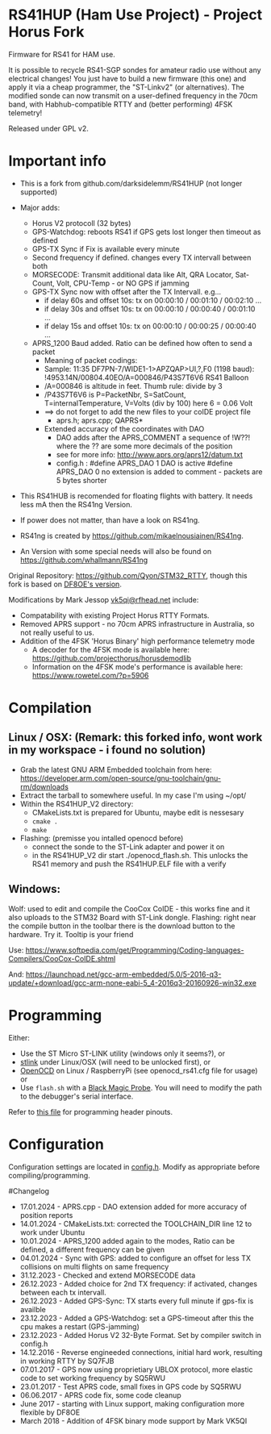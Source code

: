 # RS41HUP (Ham Use Project) - Project Horus Fork
Firmware for RS41 for HAM use.

It is possible to recycle RS41-SGP sondes for amateur radio use without any electrical changes! You just have to build a new firmware (this one) and apply it via a cheap programmer, the "ST-Linkv2" (or alternatives). The modified sonde can now transmit on a user-defined frequency in the 70cm band, with Habhub-compatible RTTY and (better performing) 4FSK telemetry!

Released under GPL v2.

# Important info
* This is a fork from  github.com/darksidelemm/RS41HUP  (not longer supported)
* Major adds:
  * Horus V2 protocoll (32 bytes) 
  * GPS-Watchdog: reboots RS41 if GPS gets lost longer then timeout as defined
  * GPS-TX Sync if Fix is available every minute
  * Second frequency if defined. changes every TX intervall between both
  * MORSECODE: Transmit additional data like Alt, QRA Locator, Sat-Count, Volt, CPU-Temp - or NO GPS if jamming
  * GPS-TX Sync now with offset after the TX Intervall.  e.g...
	* if delay 60s and offset 10s: tx on 00:00:10 / 00:01:10 / 00:02:10 ...
	* if delay 30s and offset 10s: tx on 00:00:10 / 00:00:40 / 00:01:10 ...
	* if delay 15s and offset 10s: tx on 00:00:10 / 00:00:25 / 00:00:40 ...
  * APRS_1200 Baud added.  Ratio can be defined how often to send a packet
    * Meaning of packet codings:
	* Sample: 11:35 DF7PN-7/WIDE1-1>APZQAP>UI,?,F0 (1198 baud): !4953.14N/00804.40EO/A=000846/P43S7T6V6 RS41 Balloon
	* /A=000846 is altitude in feet. Thumb rule: divide by 3
	* /P43S7T6V6  is P=PacketNbr, S=SatCount, T=internalTemperature, V=Volts (div by 100) here 6 = 0.06 Volt
	* ==> do not forget to add the new files to your coIDE project file
		* aprs.h; aprs.cpp; QAPRS*
	* Extended accuracy of the coordinates with DAO 
		* DAO adds after the APRS_COMMENT a sequence of  !W??!  where the ?? are some more decimals of the position
		* see for more info: http://www.aprs.org/aprs12/datum.txt
		* config.h : #define APRS_DAO 1     DAO is active
					 #define APRS_DAO 0     no extension is added to comment - packets are 5 bytes shorter	



* This RS41HUB is recomended for floating flights with battery. It needs less mA then the RS41ng Version. 
* If power does not matter, than have a look on RS41ng.
* RS41ng is created by https://github.com/mikaelnousiainen/RS41ng.
* An Version with some special needs will also be found on https://github.com/whallmann/RS41ng


Original Repository: https://github.com/Qyon/STM32_RTTY, though this fork is based on [DF8OE's version](https://github.com/df8oe/RS41HUP).

Modifications by Mark Jessop <vk5qi@rfhead.net> include:
* Compatability with existing Project Horus RTTY Formats.
* Removed APRS support - no 70cm APRS infrastructure in Australia, so not really useful to us.
* Addition of the 4FSK 'Horus Binary' high performance telemetry mode
  * A decoder for the 4FSK mode is available here: https://github.com/projecthorus/horusdemodlib
  * Information on the 4FSK mode's performance is available here: https://www.rowetel.com/?p=5906


# Compilation
## Linux / OSX:  (Remark: this forked info, wont work in my workspace - i found no solution)
* Grab the latest GNU ARM Embedded toolchain from here: https://developer.arm.com/open-source/gnu-toolchain/gnu-rm/downloads
* Extract the tarball to somewhere useful. In my case I'm using ~/opt/
* Within the RS41HUP_V2 directory:
  * CMakeLists.txt is prepared for Ubuntu, maybe edit is nessesary
  * `cmake .`
  * `make`
* Flashing: (premisse you intalled openocd before)
  * connect the sonde to the ST-Link adapter and power it on
  * in the RS41HUP_V2 dir start ./openocd_flash.sh. This unlocks the RS41 memory and push the RS41HUP.ELF file with a verify

## Windows:
Wolf: used to edit and compile the CooCox CoIDE - this works fine and it also uploads to the STM32 Board with ST-Link dongle.
Flashing:  right near the compile button in the toolbar there is the download button to the hardware. Try it. Tooltip is your friend

Use:
https://www.softpedia.com/get/Programming/Coding-languages-Compilers/CooCox-CoIDE.shtml

And:
https://launchpad.net/gcc-arm-embedded/5.0/5-2016-q3-update/+download/gcc-arm-none-eabi-5_4-2016q3-20160926-win32.exe

# Programming
Either:
* Use the ST Micro ST-LINK utility (windows only it seems?), or
* [stlink](https://github.com/texane/stlink) under Linux/OSX (will need to be unlocked first), or
* [OpenOCD](http://openocd.org) on Linux / RaspberryPi (see openocd_rs41.cfg file for usage) or
* Use `flash.sh` with a [Black Magic Probe](https://1bitsquared.com/products/black-magic-probe). You will need to modify the path to the debugger's serial interface.

Refer to [this file](./docs/programming_header.md) for programming header pinouts.

# Configuration
Configuration settings are located in [config.h](./config.h). Modify as appropriate before compiling/programming.

#Changelog
 * 17.01.2024 - APRS.cpp - DAO extension added for more accuracy of position reports
 * 14.01.2024 - CMakeLists.txt: corrected the TOOLCHAIN_DIR line 12 to work under Ubuntu
 * 10.01.2024 - APRS_1200 added again to the modes, Ratio can be defined, a different frequency can be given
 * 04.01.2024 - Sync with GPS: added to configure an offset for less TX collisions on multi flights on same frequency
 * 31.12.2023 - Checked and extend MORSECODE data 
 * 26.12.2023 - Added choice for 2nd TX frequency: if activated, changes between each tx intervall.
 * 26.12.2023 - Added GPS-Sync: TX starts every full minute if gps-fix is availble
 * 23.12.2023 - Added a GPS-Watchdog: set a GPS-timeout after this the cpu makes a restart (GPS-jamming)
 * 23.12.2023 - Added Horus V2 32-Byte Format. Set by compiler switch in config.h
 * 14.12.2016 - Reverse engineeded connections, initial hard work, resulting in working RTTY by SQ7FJB
 * 07.01.2017 - GPS now using proprietiary UBLOX protocol, more elastic code to set working frequency by SQ5RWU
 * 23.01.2017 - Test APRS code, small fixes in GPS code by SQ5RWU
 * 06.06.2017 - APRS code fix, some code cleanup
 * June 2017 - starting with Linux support, making configuration more flexible by DF8OE
 * March 2018 - Addition of 4FSK binary mode support by Mark VK5QI


